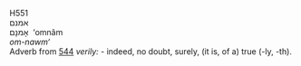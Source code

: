 <body>
  <p>H551<br>  אמנם  <br> אָמנָם  ‎  ‘omnâm  <br><i>om-nawm‘ </i><br>Adverb from <a href="h0544.htm">544</a>  <i>verily: - </i>indeed, no doubt, surely, (it is, of a) true (-ly, -th).<br></p>
 </body>